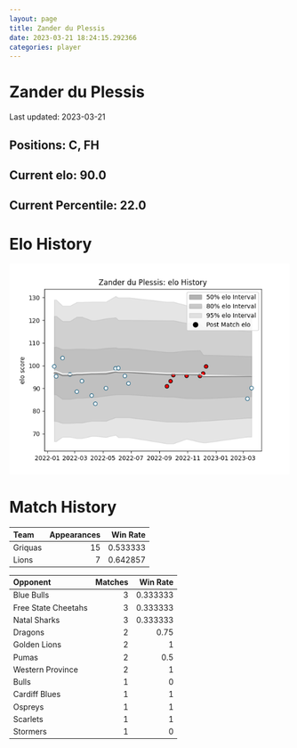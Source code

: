 ```yaml
---  
layout: page  
title: Zander du Plessis  
date: 2023-03-21 18:24:15.292366  
categories: player  
---
```

# Zander du Plessis


Last updated: 2023-03-21
## Positions: C, FH

## Current elo: 90.0

## Current Percentile: 22.0

# Elo History


![elo history](history_ZanderduPlessis.png)
# Match History


| Team    |   Appearances |   Win Rate |
|:--------|--------------:|-----------:|
| Griquas |            15 |   0.533333 |
| Lions   |             7 |   0.642857 |

| Opponent            |   Matches |   Win Rate |
|:--------------------|----------:|-----------:|
| Blue Bulls          |         3 |   0.333333 |
| Free State Cheetahs |         3 |   0.333333 |
| Natal Sharks        |         3 |   0.333333 |
| Dragons             |         2 |   0.75     |
| Golden Lions        |         2 |   1        |
| Pumas               |         2 |   0.5      |
| Western Province    |         2 |   1        |
| Bulls               |         1 |   0        |
| Cardiff Blues       |         1 |   1        |
| Ospreys             |         1 |   1        |
| Scarlets            |         1 |   1        |
| Stormers            |         1 |   0        |